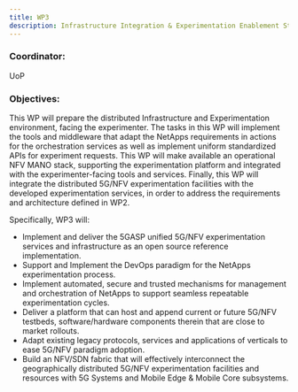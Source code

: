 ```yaml
---
title: WP3
description: Infrastructure Integration & Experimentation Enablement Start Date
---
```


### Coordinator: 
UoP

### Objectives:

This WP will prepare the distributed Infrastructure and Experimentation environment, facing the experimenter. The
tasks in this WP will implement the tools and middleware that adapt the NetApps requirements in actions for the
orchestration services as well as implement uniform standardized APIs for experiment requests. This WP will make
available an operational NFV MANO stack, supporting the experimentation platform and integrated with the
experimenter-facing tools and services. Finally, this WP will integrate the distributed 5G/NFV experimentation facilities
with the developed experimentation services, in order to address the requirements and architecture defined in WP2.

Specifically, WP3 will:
- Implement and deliver the 5GASP unified 5G/NFV experimentation services and infrastructure as an open source
reference implementation.
- Support and Implement the DevOps paradigm for the NetApps experimentation process.
- Implement automated, secure and trusted mechanisms for management and orchestration of NetApps to support
seamless repeatable experimentation cycles.
- Deliver a platform that can host and append current or future 5G/NFV testbeds, software/hardware components
therein that are close to market rollouts.
- Adapt existing legacy protocols, services and applications of verticals to ease 5G/NFV paradigm adoption.
- Build an NFV/SDN fabric that will effectively interconnect the geographically distributed 5G/NFV
experimentation facilities and resources with 5G Systems and Mobile Edge & Mobile Core subsystems.